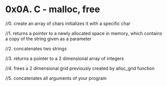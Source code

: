 # 0x0A. C - malloc, free

//0. create an array of chars initializes it with a specific char

//1. returns a pointer to a newly allocated space in memory, which contains a copy of the string given as a parameter

//2. concatenates two strings

//3. returns a pointer to a 2 dimensional array of integers

//4. frees a 2 dimensional grid previously created by alloc_grid function

//5. concatenates all arguments of your program

